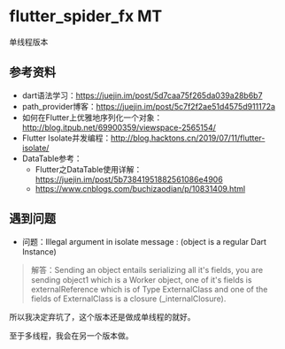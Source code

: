 # flutter_spider_fx MT
单线程版本

## 参考资料
- dart语法学习：https://juejin.im/post/5d7caa75f265da039a28b6b7
- path_provider博客：https://juejin.im/post/5c7f2f2ae51d4575d911172a
- 如何在Flutter上优雅地序列化一个对象：http://blog.itpub.net/69900359/viewspace-2565154/
- Flutter Isolate并发编程：http://blog.hacktons.cn/2019/07/11/flutter-isolate/
- DataTable参考：
    - Flutter之DataTable使用详解：https://juejin.im/post/5b73841951882561086e4906
    - https://www.cnblogs.com/buchizaodian/p/10831409.html


## 遇到问题
- 问题：Illegal argument in isolate message : (object is a regular Dart Instance)

>解答：Sending an object entails serializing all it's fields, you are sending object1 which is a Worker object, one of it's fields is externalReference which is of Type ExternalClass and one of the fields of ExternalClass is a closure (_internalClosure).

所以我决定弃坑了，这个版本还是做成单线程的就好。

至于多线程，我会在另一个版本做。

